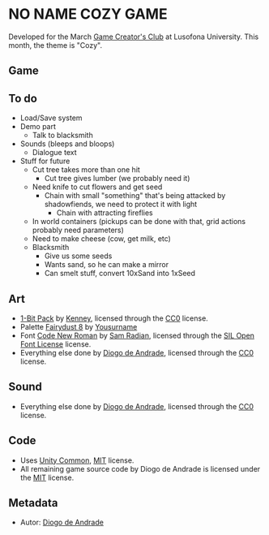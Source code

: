 # NO NAME COZY GAME

Developed for the March [Game Creator's Club] at Lusofona University.
This month, the theme is "Cozy". 

## Game

## To do

- Load/Save system
- Demo part
  - Talk to blacksmith
- Sounds (bleeps and bloops)
  - Dialogue text
- Stuff for future
  - Cut tree takes more than one hit
    - Cut tree gives lumber (we probably need it)
  - Need knife to cut flowers and get seed
    - Chain with small "something" that's being attacked by shadowfiends, we need to protect it with light
      - Chain with attracting fireflies
  - In world containers (pickups can be done with that, grid actions probably need parameters)
  - Need to make cheese (cow, get milk, etc)
  - Blacksmith
    - Give us some seeds
    - Wants sand, so he can make a mirror
    - Can smelt stuff, convert 10xSand into 1xSeed

## Art

- [1-Bit Pack](https://kenney.nl/assets/1-bit-pack) by [Kenney](https://kenney.nl), licensed through the [CC0] license.
- Palette [Fairydust 8](https://lospec.com/palette-list/fairydust-8) by [Yousurname](https://lospec.com/yousurname)
- Font [Code New Roman]() by [Sam  Radian](http://fb.com/sam.radian), licensed through the [SIL Open Font License] license.
- Everything else done by [Diogo de Andrade], licensed through the [CC0] license.

## Sound

- Everything else done by [Diogo de Andrade], licensed through the [CC0] license.

## Code

- Uses [Unity Common], [MIT] license.
- All remaining game source code by Diogo de Andrade is licensed under the [MIT] license.

## Metadata

- Autor: [Diogo de Andrade]

[Diogo de Andrade]:https://github.com/DiogoDeAndrade
[CC0]:https://creativecommons.org/publicdomain/zero/1.0/
[CC-BY 3.0]:https://creativecommons.org/licenses/by/3.0/
[CC-BY-NC 3.0]:https://creativecommons.org/licenses/by-nc/3.0/
[CC-BY-SA 4.0]:http://creativecommons.org/licenses/by-sa/4.0/
[CC-BY 4.0]:https://creativecommons.org/licenses/by/4.0/
[CC-BY-NC 4.0]:https://creativecommons.org/licenses/by-nc/4.0/
[OkapiKit]:https://github.com/VideojogosLusofona/OkapiKit
[Unity Common]:https://github.com/DiogoDeAndrade/UnityCommon
[Game Creator's Club]:https://game-creators-club.itch.io/
[SIL Open Font License]:http://scripts.sil.org/OFL
[MIT]:LICENSE
